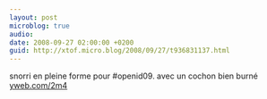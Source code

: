 ```yaml
---
layout: post
microblog: true
audio: 
date: 2008-09-27 02:00:00 +0200
guid: http://xtof.micro.blog/2008/09/27/t936831137.html
---
```

snorri en pleine forme pour #openid09. avec un cochon bien burné  [yweb.com/2m4](http://yweb.com/2m4)
